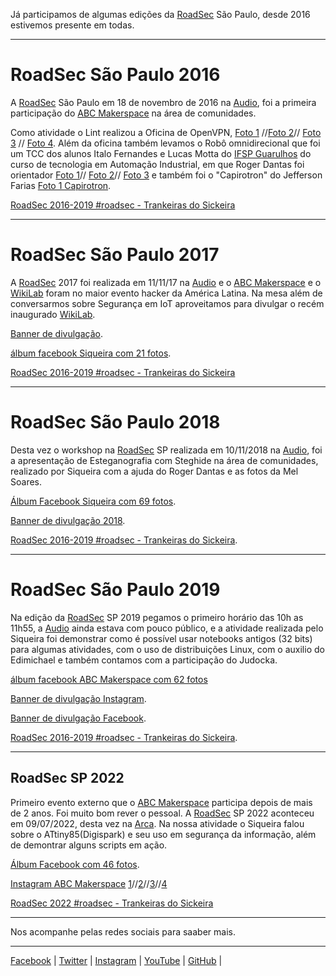 Já participamos de algumas edições da [RoadSec](https://www.roadsec.com.br/) São Paulo, desde 2016 estivemos presente em todas.
________________________________________
# RoadSec São Paulo 2016
A [RoadSec](https://www.roadsec.com.br/) São Paulo em 18 de novembro de 2016 na [Audio](https://audiosp.com.br/), foi a primeira participação do [ABC Makerspace](https://abcmakerspace.com.br/) na área de comunidades. 

Como atividade o Lint realizou a
Oficina de OpenVPN, 
[Foto 1](https://www.facebook.com/abcmakerspace/photos/1795178907416121) //[Foto 2](https://www.facebook.com/abcmakerspace/photos/1795298754070803/)// 
[Foto 3](https://www.facebook.com/abcmakerspace/photos/1795298834070795/) //
[Foto 4](https://www.facebook.com/abcmakerspace/photos/1795298807404131/).
Além da oficina também levamos o
Robô omnidirecional que foi um TCC dos alunos Italo Fernandes e Lucas Motta do [IFSP Guarulhos](http://portal.ifspguarulhos.edu.br/) do curso de tecnologia em Automação Industrial, em que Roger Dantas foi orientador
[Foto 1](https://www.facebook.com/abcmakerspace/photos/1796859053914773)//
[Foto 2](https://www.facebook.com/abcmakerspace/photos/1795205597413452)//
[Foto 3](https://www.facebook.com/abcmakerspace/photos/1795200700747275) e também foi o "Capirotron" do Jefferson Farias
[Foto 1 Capirotron](https://www.facebook.com/abcmakerspace/photos/1795199814080697).

[RoadSec 2016-2019 #roadsec - Trankeiras do Sickeira](https://sickeira.blogspot.com/2022/07/roadsec-2016-2019-roadsec.html)
________________________________________
# RoadSec São Paulo 2017
A [RoadSec](https://www.roadsec.com.br/) 2017 foi realizada em 11/11/17 na [Audio](https://audiosp.com.br/) e o [ABC Makerspace](https://abcmakerspace.com.br/) e o [WikiLab](https://www.facebook.com/wikilab.abc) foram no maior evento hacker da América Latina. Na mesa além de conversarmos sobre Segurança em IoT aproveitamos para divulgar o recém inaugurado [WikiLab](https://www.facebook.com/wikilab.abc).

[Banner de divulgação](https://www.facebook.com/abcmakerspace/photos/1946745792259431/).

[álbum facebook Siqueira com 21 fotos](https://www.facebook.com/media/set/?set=a.1603825636363364&type=3).

[RoadSec 2016-2019 #roadsec - Trankeiras do Sickeira](https://sickeira.blogspot.com/2022/07/roadsec-2016-2019-roadsec.html)
________________________________________
# RoadSec São Paulo 2018
Desta vez o workshop na [RoadSec](https://www.roadsec.com.br/) SP realizada em 10/11/2018 na [Audio](https://audiosp.com.br/), foi a apresentação de Esteganografia com Steghide na área de comunidades, realizado por Siqueira com a ajuda do Roger Dantas e as fotos da Mel Soares.

[Álbum Facebook Siqueira com 69 fotos](https://www.facebook.com/media/set/?set=a.2092762630802993&type=3).

[Banner de divulgação 2018](https://www.instagram.com/p/BppSC6EHDoX/).

[RoadSec 2016-2019 #roadsec - Trankeiras do Sickeira](https://sickeira.blogspot.com/2022/07/roadsec-2016-2019-roadsec.html).
________________________________________
# RoadSec São Paulo 2019
Na edição da [RoadSec](https://www.roadsec.com.br/) SP 2019 pegamos o primeiro horário das 10h as 11h55, a [Audio](https://audiosp.com.br/) ainda estava com pouco público, e a atividade realizada pelo Siqueira foi demonstrar como é possível usar notebooks antigos (32 bits) para algumas atividades, com o uso de distribuições Linux, com o auxilio do Edimichael e também contamos com a participação do Judocka.

[álbum facebook ABC Makerspace com 62 fotos](https://www.facebook.com/media/set/?set=a.3144932292440769&type=3)

[Banner de divulgação Instagram](https://www.facebook.com/roadsec/photos/a.407598442694790/2572107912910488).

[Banner de divulgação Facebook](https://www.facebook.com/abcmakerspace/photos/a.1470873023180046/2401221323478540/).

[RoadSec 2016-2019 #roadsec - Trankeiras do Sickeira](https://sickeira.blogspot.com/2022/07/roadsec-2016-2019-roadsec.html).
________________________________________
## RoadSec SP 2022
Primeiro evento externo que o [ABC Makerspace](https://abcmakerspace.com.br/) participa depois de mais de 2 anos. Foi muito bom rever o pessoal. A [RoadSec](https://www.roadsec.com.br/) SP 2022 aconteceu em 09/07/2022, desta vez na [Arca](https://arcaspaces.com/). Na nossa atividade o Siqueira falou sobre o ATtiny85(Digispark) e seu uso em segurança da informação, além de demontrar alguns scripts em ação.

[Álbum Facebook com 46 fotos](https://www.facebook.com/media/set/?set=a.3145692585698073&type=3).

[Instagram ABC Makerspace](https://www.instagram.com/abcmakerspace/) [1](https://www.instagram.com/p/Cf1wWMxucuB/)//[2](https://www.instagram.com/p/Cf4PXjvuLie/)//[3](https://www.instagram.com/p/Cf7Er9nuo9a/)//[4](https://www.instagram.com/p/Cf9o5tdg0OY/)

[RoadSec 2022 #roadsec - Trankeiras do Sickeira](https://sickeira.blogspot.com/2022/07/roadsec-2022-roadsec.html)
________________________________________

Nos acompanhe pelas redes sociais para saaber mais.
________________________________________
[Facebook](https://www.facebook.com/abcmakerspace)  |
[Twitter](https://twitter.com/abcmakerspace)  |
[Instagram](https://www.instagram.com/abcmakerspace/)  |
[YouTube](https://www.youtube.com/channel/UC-llGrye7YYeCX0gTKFbILQ)  |
[GitHub](https://github.com/ABCMakerspace)  |

